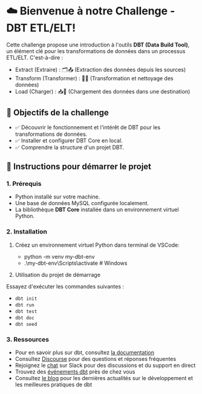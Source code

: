 # ☁️ Bienvenue à notre Challenge - DBT ETL/ELT!
Cette challenge propose une introduction à l'outils **DBT (Data Build Tool)**, un élément clé pour les transformations de données dans un processus ETL/ELT.
C'est-à-dire :
- Extract (Extraire) : 🗂️📤 (Extraction des données depuis les sources)
- Transform (Transformer) : 🔄🧩 (Transformation et nettoyage des données)
- Load (Charger) : 📥💾 (Chargement des données dans une destination)

## 🎯 Objectifs de la challenge

- ✅ Découvrir le fonctionnement et l'intérêt de DBT pour les transformations de données.
- ✅ Installer et configurer DBT Core en local.
- ✅ Comprendre la structure d'un projet DBT.

## 🚀 Instructions pour démarrer le projet

### 1. Prérequis
- Python installé sur votre machine.
- Une base de données MySQL configurée localement.
- La bibliothèque **DBT Core** installée dans un environnement virtuel Python.

### 2. Installation

1. Créez un environnement virtuel Python dans terminal de VSCode:
    - python -m venv my-dbt-env
    - .\my-dbt-env\Scripts\activate  # Windows


2. Utilisation du projet de démarrage

Essayez d'exécuter les commandes suivantes :
- `dbt init`
- `dbt run`
- `dbt test`
- `dbt doc`
- `dbt seed`

### 3. Ressources

- Pour en savoir plus sur dbt, consultez [la documentation](https://docs.getdbt.com/docs/introduction)
- Consultez [Discourse](https://discourse.getdbt.com/) pour des questions et réponses fréquentes
- Rejoignez le [chat](https://community.getdbt.com/) sur Slack pour des discussions et du support en direct
- Trouvez des [événements dbt](https://events.getdbt.com) près de chez vous
- Consultez [le blog](https://blog.getdbt.com/) pour les dernières actualités sur le développement et les meilleures pratiques de dbt
